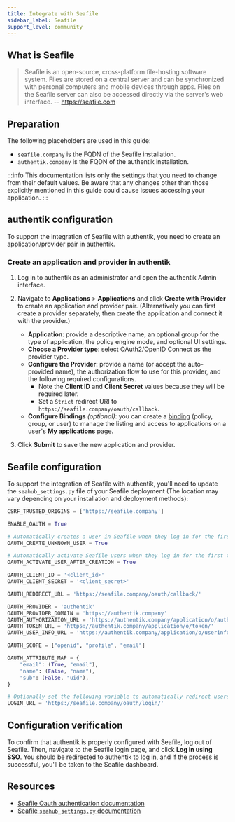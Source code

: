 ```yaml
---
title: Integrate with Seafile
sidebar_label: Seafile
support_level: community
---
```


## What is Seafile

> Seafile is an open-source, cross-platform file-hosting software system. Files are stored on a central server and can be synchronized with personal computers and mobile devices through apps. Files on the Seafile server can also be accessed directly via the server's web interface.
> -- https://seafile.com

## Preparation

The following placeholders are used in this guide:

- `seafile.company` is the FQDN of the Seafile installation.
- `authentik.company` is the FQDN of the authentik installation.

:::info
This documentation lists only the settings that you need to change from their default values. Be aware that any changes other than those explicitly mentioned in this guide could cause issues accessing your application.
:::

## authentik configuration

To support the integration of Seafile with authentik, you need to create an application/provider pair in authentik.

### Create an application and provider in authentik

1. Log in to authentik as an administrator and open the authentik Admin interface.
2. Navigate to **Applications** > **Applications** and click **Create with Provider** to create an application and provider pair. (Alternatively you can first create a provider separately, then create the application and connect it with the provider.)
    - **Application**: provide a descriptive name, an optional group for the type of application, the policy engine mode, and optional UI settings.
    - **Choose a Provider type**: select OAuth2/OpenID Connect as the provider type.
    - **Configure the Provider**: provide a name (or accept the auto-provided name), the authorization flow to use for this provider, and the following required configurations.
        - Note the **Client ID** and **Client Secret** values because they will be required later.
        - Set a `Strict` redirect URI to `https://seafile.company/oauth/callback`.
    - **Configure Bindings** _(optional)_: you can create a [binding](/docs/add-secure-apps/flows-stages/bindings/) (policy, group, or user) to manage the listing and access to applications on a user's **My applications** page.

3. Click **Submit** to save the new application and provider.

## Seafile configuration

To support the integration of Seafile with authentik, you'll need to update the `seahub_settings.py` file of your Seafile deployment (The location may vary depending on your installation and deployment methods):

```py showLineNumbers title="seahub_settings.py"
CSRF_TRUSTED_ORIGINS = ['https://seafile.company']

ENABLE_OAUTH = True

# Automatically creates a user in Seafile when they log in for the first time. Defaults to True.
OAUTH_CREATE_UNKNOWN_USER = True

# Automatically activate Seafile users when they log in for the first time. Defaults to True.
OAUTH_ACTIVATE_USER_AFTER_CREATION = True

OAUTH_CLIENT_ID = '<client_id>'
OAUTH_CLIENT_SECRET = '<client_secret>'

OAUTH_REDIRECT_URL = 'https://seafile.company/oauth/callback/'

OAUTH_PROVIDER = 'authentik'
OAUTH_PROVIDER_DOMAIN = 'https://authentik.company'
OAUTH_AUTHORIZATION_URL = 'https://authentik.company/application/o/authorize/'
OAUTH_TOKEN_URL = 'https://authentik.company/application/o/token/'
OAUTH_USER_INFO_URL = 'https://authentik.company/application/o/userinfo/'

OAUTH_SCOPE = ["openid", "profile", "email"]

OAUTH_ATTRIBUTE_MAP = {
    "email": (True, "email"),
    "name": (False, "name"),
    "sub": (False, "uid"),
}

# Optionally set the following variable to automatically redirect users to the login page
LOGIN_URL = 'https://seafile.company/oauth/login/'

```

## Configuration verification

To confirm that authentik is properly configured with Seafile, log out of Seafile. Then, navigate to the Seafile login page, and click **Log in using SSO**. You should be redirected to authentik to log in, and if the process is successful, you'll be taken to the Seafile dashboard.

## Resources

- [Seafile Oauth authentication documentation](https://manual.seafile.com/13.0/config/oauth/)
- [Seafile `seahub_settings.py` documentation](https://manual.seafile.com/13.0/config/seahub_settings_py/)
